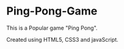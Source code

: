 # Ping-Pong-Game


This is a Popular game "Ping Pong". 


Created using HTML5, CSS3 and javaScript.

